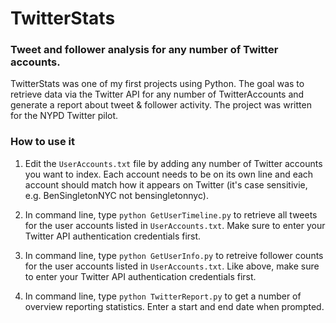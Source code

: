 # TwitterStats
### Tweet and follower analysis for any number of Twitter accounts.

TwitterStats was one of my first projects using Python. The goal was to retrieve data via the Twitter API for any number of TwitterAccounts and generate a report about tweet & follower activity. The project was written for the NYPD Twitter pilot.

### How to use it

1. Edit the `UserAccounts.txt` file by adding any number of Twitter accounts you want to index. Each account needs to be on its own line and each account should match how it appears on Twitter (it's case sensitivie, e.g. BenSingletonNYC not bensingletonnyc).

2. In command line, type `python GetUserTimeline.py` to retrieve all tweets for the user accounts listed in `UserAccounts.txt`. Make sure to enter your Twitter API authentication credentials first.

3. In command line, type `python GetUserInfo.py` to retreive follower counts for the user accounts listed in `UserAccounts.txt`. Like above, make sure to enter your Twitter API authentication credentials first.

4. In command line, type `python TwitterReport.py` to get a number of overview reporting statistics. Enter a start and end date when prompted.

